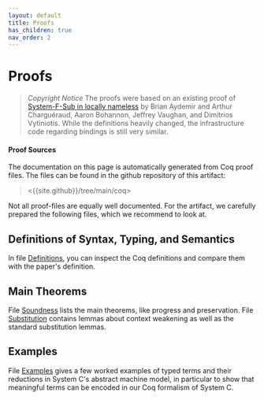 ```yaml
---
layout: default
title: Proofs
has_children: true
nav_order: 2
---
```


# Proofs

> *Copyright Notice* The proofs were based on an existing proof of [System-F-Sub in locally nameless](http://www.chargueraud.org/softs/ln/) by Brian Aydemir and Arthur Charguéraud, Aaron Bohannon, Jeffrey Vaughan, and Dimitrios Vytiniotis. While the definitions heavily changed, the infrastructure code regarding bindings is still very similar.

#### Proof Sources
The documentation on this page is automatically generated from Coq proof files. The files can be found in the github repository of this artifact:

> <{{site.github}}/tree/main/coq>

Not all proof-files are equally well documented.
For the artifact, we carefully prepared the following files, which we recommend to look at.

## Definitions of Syntax, Typing, and Semantics
In file [Definitions](Top.SystemC.Definitions.html), you can inspect the Coq definitions and compare them with the paper's definition.

## Main Theorems
File [Soundness](Top.SystemC.Soundness.html) lists the main theorems, like progress and preservation. File [Substitution](Top.SystemC.Substitution.html) contains lemmas about context weakening as well as the standard substitution lemmas.

## Examples
File [Examples](Top.SystemC.Examples.html) gives a few worked examples of typed terms and their reductions in System C's abstract machine model, in particular
to show that meaningful terms can be encoded in our Coq formalism of System C.
